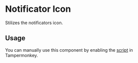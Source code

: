 # Notificator Icon

Stilizes the notificators icon.

## Usage

You can manually use this component by enabling the [script](https://raw.githubusercontent.com/Neutrxl/Themed/main/src/General/NotificatorIcon/NotificatorIcon.user.js) in Tampermonkey.